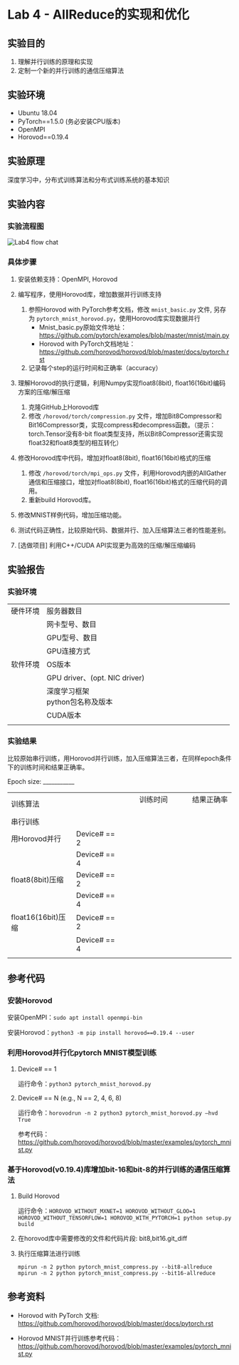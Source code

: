 # Lab 4 - AllReduce的实现和优化

## 实验目的

1.	理解并行训练的原理和实现
2.	定制一个新的并行训练的通信压缩算法

## 实验环境

* Ubuntu 18.04
* PyTorch==1.5.0 (务必安装CPU版本)
* OpenMPI
* Horovod==0.19.4

## 实验原理

深度学习中，分布式训练算法和分布式训练系统的基本知识

## 实验内容

### 实验流程图

![](/imgs/Lab4-flow.png "Lab4 flow chat")

### 具体步骤

1.	安装依赖支持：OpenMPI, Horovod

2.	编写程序，使用Horovod库，增加数据并行训练支持

    1. 参照Horovod with PyTorch参考文档，修改 `mnist_basic.py` 文件, 另存为 `pytorch_mnist_horovod.py`，使用Horovod库实现数据并行
        - Mnist_basic.py原始文件地址：https://github.com/pytorch/examples/blob/master/mnist/main.py
        - Horovod with PyTorch文档地址：https://github.com/horovod/horovod/blob/master/docs/pytorch.rst
    2. 记录每个step的运行时间和正确率（accuracy）

3.	理解Horovod的执行逻辑，利用Numpy实现float8(8bit), float16(16bit)编码方案的压缩/解压缩

    1. 克隆GitHub上Horovod库
    2. 修改 `/horovod/torch/compression.py` 文件，增加Bit8Compressor和Bit16Compressor类，实现compress和decompress函数。（提示：torch.Tensor没有8-bit float类型支持，所以Bit8Compressor还需实现float32和float8类型的相互转化）

4.	修改Horovod库中代码，增加对float8(8bit), float16(16bit)格式的压缩

    1. 修改 `/horovod/torch/mpi_ops.py` 文件，利用Horovod内嵌的AllGather通信和压缩接口，增加对float8(8bit), float16(16bit)格式的压缩代码的调用。
    2. 重新build Horovod库。

5.	修改MNIST样例代码，增加压缩功能。

6.	测试代码正确性，比较原始代码、数据并行、加入压缩算法三者的性能差别。

7.	[选做项目] 利用C++/CUDA API实现更为高效的压缩/解压缩编码

## 实验报告

### 实验环境

||||
|--------|--------------|--------------------------|
|硬件环境|服务器数目|&nbsp; &nbsp; &nbsp; &nbsp; &nbsp; &nbsp; &nbsp; &nbsp; &nbsp; &nbsp; &nbsp; &nbsp; &nbsp; &nbsp; &nbsp; &nbsp; &nbsp; &nbsp; &nbsp; &nbsp; |
||网卡型号、数目||
||GPU型号、数目||
||GPU连接方式||
|软件环境|OS版本||
||GPU driver、(opt. NIC driver)||
||深度学习框架<br>python包名称及版本||
||CUDA版本||
||||

### 实验结果

比较原始串行训练，用Horovod并行训练，加入压缩算法三者，在同样epoch条件下的训练时间和结果正确率。

Epoch size: ___________

|||||
|-----|-----|-----|-----|
| 训练算法 || &nbsp; &nbsp; &nbsp; &nbsp; 训练时间 &nbsp; &nbsp; &nbsp; &nbsp; | &nbsp; &nbsp; &nbsp; &nbsp; 结果正确率 &nbsp; &nbsp; &nbsp; &nbsp; |
|串行训练||||
| 用Horovod并行 | Device# == 2 |||
||Device# == 4|||
| float8(8bit)压缩 | Device# == 2 |||
|| Device# == 4 |||
| float16(16bit)压缩 | Device# == 2 |||
|| Device# == 4 |||
|||||

## 参考代码

### 安装Horovod

安装OpenMPI：`sudo apt install openmpi-bin`

安装Horovod：`python3 -m pip install horovod==0.19.4 --user`

### 利用Horovod并行化pytorch MNIST模型训练
1.	Device# == 1

    运行命令：`python3 pytorch_mnist_horovod.py`

2.	Device# == N  (e.g., N == 2, 4, 6, 8)

    运行命令：`horovodrun -n 2 python3 pytorch_mnist_horovod.py –hvd True `

    参考代码： https://github.com/horovod/horovod/blob/master/examples/pytorch_mnist.py

### 基于Horovod(v0.19.4)库增加bit-16和bit-8的并行训练的通信压缩算法

1.	Build Horovod

    运行命令：`HOROVOD_WITHOUT_MXNET=1 HOROVOD_WITHOUT_GLOO=1 HOROVOD_WITHOUT_TENSORFLOW=1 HOROVOD_WITH_PYTORCH=1 python setup.py build`

2.	在horovod库中需要修改的文件和代码片段: bit8,bit16.git_diff

3.	执行压缩算法进行训练
 
    ```
    mpirun -n 2 python pytorch_mnist_compress.py --bit8-allreduce
    mpirun -n 2 python pytorch_mnist_compress.py --bit16-allreduce
    ```


## 参考资料

* Horovod with PyTorch 文档: https://github.com/horovod/horovod/blob/master/docs/pytorch.rst

* Horovod MNIST并行训练参考代码：https://github.com/horovod/horovod/blob/master/examples/pytorch_mnist.py
